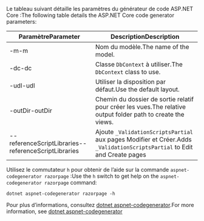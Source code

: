 <a name="codegenerator"></a> <span data-ttu-id="8e8ad-101">Le tableau suivant détaille les paramètres du générateur de code ASP.NET Core :</span><span class="sxs-lookup"><span data-stu-id="8e8ad-101">The following table details the ASP.NET Core code generator parameters:</span></span>

| <span data-ttu-id="8e8ad-102">Paramètre</span><span class="sxs-lookup"><span data-stu-id="8e8ad-102">Parameter</span></span>               | <span data-ttu-id="8e8ad-103">Description</span><span class="sxs-lookup"><span data-stu-id="8e8ad-103">Description</span></span>|
| ----------------- | ------------ |
| <span data-ttu-id="8e8ad-104">-m</span><span class="sxs-lookup"><span data-stu-id="8e8ad-104">-m</span></span>  | <span data-ttu-id="8e8ad-105">Nom du modèle.</span><span class="sxs-lookup"><span data-stu-id="8e8ad-105">The name of the model.</span></span> |
| <span data-ttu-id="8e8ad-106">-dc</span><span class="sxs-lookup"><span data-stu-id="8e8ad-106">-dc</span></span>  | <span data-ttu-id="8e8ad-107">Classe `DbContext` à utiliser.</span><span class="sxs-lookup"><span data-stu-id="8e8ad-107">The `DbContext` class to use.</span></span> |
| <span data-ttu-id="8e8ad-108">-udl</span><span class="sxs-lookup"><span data-stu-id="8e8ad-108">-udl</span></span> | <span data-ttu-id="8e8ad-109">Utiliser la disposition par défaut.</span><span class="sxs-lookup"><span data-stu-id="8e8ad-109">Use the default layout.</span></span> |
| <span data-ttu-id="8e8ad-110">-outDir</span><span class="sxs-lookup"><span data-stu-id="8e8ad-110">-outDir</span></span> | <span data-ttu-id="8e8ad-111">Chemin du dossier de sortie relatif pour créer les vues.</span><span class="sxs-lookup"><span data-stu-id="8e8ad-111">The relative output folder path to create the views.</span></span> |
| <span data-ttu-id="8e8ad-112">--referenceScriptLibraries</span><span class="sxs-lookup"><span data-stu-id="8e8ad-112">--referenceScriptLibraries</span></span> | <span data-ttu-id="8e8ad-113">Ajoute `_ValidationScriptsPartial` aux pages Modifier et Créer.</span><span class="sxs-lookup"><span data-stu-id="8e8ad-113">Adds `_ValidationScriptsPartial` to Edit and Create pages</span></span> |

<span data-ttu-id="8e8ad-114">Utilisez le commutateur `h` pour obtenir de l’aide sur la commande `aspnet-codegenerator razorpage` :</span><span class="sxs-lookup"><span data-stu-id="8e8ad-114">Use the `h` switch to get help on the `aspnet-codegenerator razorpage` command:</span></span>

```console
dotnet aspnet-codegenerator razorpage -h
```

<span data-ttu-id="8e8ad-115">Pour plus d’informations, consultez [dotnet aspnet-codegenerator](xref:fundamentals/tools/dotnet-aspnet-codegenerator).</span><span class="sxs-lookup"><span data-stu-id="8e8ad-115">For more information, see [dotnet aspnet-codegenerator](xref:fundamentals/tools/dotnet-aspnet-codegenerator)</span></span> 